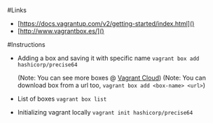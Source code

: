 #Links

* [https://docs.vagrantup.com/v2/getting-started/index.html]()
* [http://www.vagrantbox.es/]()

#Instructions

* Adding a box and saving it with specific name 
  ``vagrant box add hashicorp/precise64``

  (Note: You can see more boxes @ [Vagrant Cloud](https://vagrantcloud.com/discover/featured))
  (Note: You can download box from a url too, ``vagrant box add <box-name> <url>``)

* List of boxes
  ``vagrant box list``

* Initializing vagrant locally
  ``vagrant init hashicorp/precise64``

